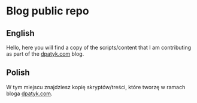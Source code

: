 # Blog public repo

## English
Hello, here you will find a copy of the scripts/content that I am contributing as part of the [dpatyk.com](dpatyk.com) blog. 

## Polish
W tym miejscu znajdziesz kopię skryptów/treści, które tworzę w ramach bloga [dpatyk.com](dpatyk.com). 

